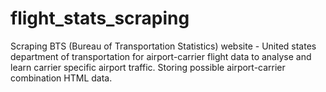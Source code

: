 # flight_stats_scraping

Scraping BTS (Bureau of Transportation Statistics) website - United states department of transportation for airport-carrier flight data to analyse and learn carrier specific airport traffic. 
Storing possible airport-carrier combination HTML data.  
